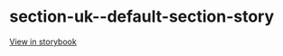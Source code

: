 # section-uk--default-section-story

[View in storybook](https://raw.githack.com/Independent-Digital-News-and-Media-Ltd/indy-pwamp-sb/PR-1428-sb/index.html?path=/story/section-uk--default-section-story)